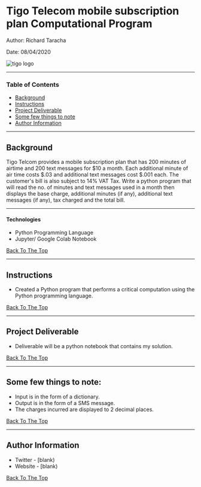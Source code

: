 # Tigo Telecom mobile subscription plan Computational Program
Author: Richard Taracha

Date: 08/04/2020

![tigo logo](https://user-images.githubusercontent.com/67068918/92004520-fc088100-ed4a-11ea-990b-d131ecc2dac4.png)

---

### Table of Contents

- [Background](#Background)
- [Instructions](#Instructions)
- [Project Deliverable](#Project-Deliverable)
- [Some few things to note](#Some-few-things-to-note)
- [Author Information](#Author-Information)

---

## Background

Tigo Telcom provides a mobile subscription plan that has 200 minutes of airtime and 200 text messages for $10 a month. Each additional minute of air time costs $.03 and additional text messages cost $.001 each. The customer's bill is also subject to 14% VAT Tax. Write a python program that will read the no. of minutes and text messages used in a month then displays the base charge, additional minutes (if any), additional text messages (if any), tax charged and the total bill. 

---

#### Technologies

- Python Programming Language
- Jupyter/ Google Colab Notebook

[Back To The Top](#read-me-template)

---

## Instructions
* Created a Python program that performs a critical computation using the Python programming language. 


[Back To The Top](#read-me-template)

---

## Project Deliverable
* Deliverable will be a python notebook that contains my solution. 

[Back To The Top](#read-me-template)

---

## Some few things to note:
* Input is in the form of a dictionary. 
* Output is in the form of a SMS message. 
* The charges incurred  are displayed to 2 decimal places. 

[Back To The Top](#read-me-template)

---

## Author Information

- Twitter - [blank)
- Website - [blank)

[Back To The Top](#read-me-template)

